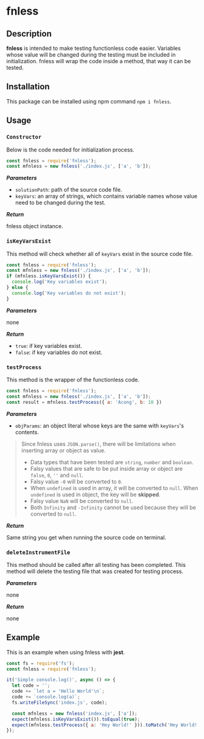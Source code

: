 # fnless

## Description

**fnless** is intended to make testing functionless code easier. Variables whose value will be changed during the testing must be included in initialization. fnless will wrap the code inside a method, that way it can be tested.

## Installation

This package can be installed using npm command `npm i fnless`.

## Usage

### `Constructor`

Below is the code needed for initialization process.

```javascript
const fnless = require('fnless');
const mfnless = new fnless('./index.js', ['a', 'b']);
```

_**Parameters**_

- `solutionPath`: path of the source code file.
- `keyVars`: an array of strings, which contains variable names whose value need to be changed during the test.

_**Return**_

fnless object instance.

### `isKeyVarsExist`

This method will check whether all of `keyVars` exist in the source code file.

```javascript
const fnless = require('fnless');
const mfnless = new fnless('./index.js', ['a', 'b']);
if (mfnless.isKeyVarsExist()) {
  console.log('Key variables exist');
} else {
  console.log('Key variables do not exist');
}
```

_**Parameters**_

none

_**Return**_

- `true`: if key variables exist.
- `false`: if key variables do not exist.

### `testProcess`

This method is the wrapper of the functionless code.

```javascript
const fnless = require('fnless');
const mfnless = new fnless('./index.js', ['a', 'b']);
const result = mfnless.testProcess({ a: 'Acong', b: 10 })
```

_**Parameters**_

- `objParams`: an object literal whose keys are the same with `keyVars`'s contents.

> Since fnless uses `JSON.parse()`, there will be limitations when inserting array or object as value.
>
>- Data types that have been tested are `string`, `number` and `boolean`.
>- Falsy values that are safe to be put inside array or object are `false`, `0`, `''` and `null`.
>- Falsy value `-0` will be converted to `0`.
>- When `undefined` is used in array, it will be converted to `null`. When `undefined` is used in object, the key will be **skipped**.
>- Falsy value `NaN` will be converted to `null`.
>- Both `Infinity` and `-Infinity` cannot be used because they will be converted to `null`.

_**Return**_

Same string you get when running the source code on terminal.

### `deleteInstrumentFile`

This method should be called after all testing has been completed. This method will delete the testing file that was created for testing process.

_**Parameters**_

none

_**Return**_

none

## Example

This is an example when using fnless with **jest**.

```javascript
const fs = require('fs');
const fnless = require('fnless');

it('Simple console.log()', async () => {
  let code = '';
  code += `let a = 'Hello World'\n`;
  code += `console.log(a)`;
  fs.writeFileSync('index.js', code);

  const mfnless = new fnless('index.js', ['a']);
  expect(mfnless.isKeyVarsExist()).toEqual(true);
  expect(mfnless.testProcess({ a: 'Hey World!' })).toMatch('Hey World!');
});
```
